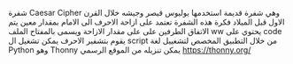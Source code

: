 شفرة Caesar Cipher وهي شفرة قديمة استخدمها يوليوس قيصر وجيشه خلال القرن الاول قبل الميلاد
فكرة  هذه الشفرة تعتمد على ازاحة الاحرف الى الامام بمقدار معين
يتم الاتفاق الطرفين على على مقدار الازاحة ويسمى بالمفتاح 
الملف ww يحتوي على code يقوم بتشفير الاحرف
يمكن تشغيل ال script من خلال التطبيق المخصص لتشغييل لغة Python وهو Thonny
يمكن تنزيله من الموقع الرسمي https://thonny.org/
